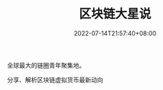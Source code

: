 ﻿---
weight: 
title: "区块链大星说"
description: "全球最大的链圈青年聚集地"
date: 2022-07-14T21:57:40+08:00
lastmod: 2022-07-14T16:45:40+08:00
draft: false
authors: ["seven"]
featuredImage: "qukuailiandaxingshuo.jpg"
link: "http://mp.weixin.qq.com/profile?src=3&timestamp=1657784657&ver=1&signature=mB8TrEwt7XRfbp4E5Hu861AuRCIkcFxIvUEahOqyolDNrYfI0dVHxjAxNGlcq1J4LRgtX5wZBUGkgkDQ2c5Xyg=="
tags: ["微信公众号","区块链大星说"]
categories: ["navigation"]
navigation: ["微信公众号"]
lightgallery: true
toc: true
pinned: false
recommend: false
recommend1: false
---
全球最大的链圈青年聚集地。

分享、解析区块链虚拟货币最新动向